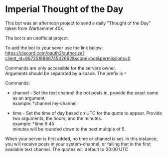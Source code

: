 # Imperial Thought of the Day

This bot was an afternoon project to send a daily "Thought of the Day" taken from Warhammer 40k.

The bot is an unofficial project.

To add the bot to your sever use the link below:  
https://discord.com/oauth2/authorize?client_id=867251886674542662&scope=bot&permissions=0


Commands are only accessible for the servers owner.  
Arguments should be separated by a space.
The prefix is `*`

Commands:
 - channel - Set the text channel the bot posts in, provide the exact name as an argument.   
   example: *channel my-channel
   
 - time - Set the time of day based on UTC for the quote to appear. Provide two arguments, the hours, and the minutes.  
   example: *time 9 45  
   minutes will be rounded down to the next multiple of 5.
   

When your server is first added, no time or channel is set.
In this instance, you will receive posts in your system-channel, or failing that in the first available text channel.
The quotes will default to 00:00 UTC
